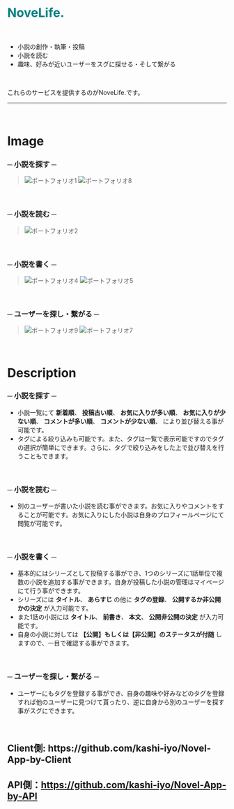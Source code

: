 # <font color="Teal">NoveLife.</font>

<br>

* 小説の創作・執筆・投稿
* 小説を読む
* 趣味、好みが近いユーザーをスグに探せる・そして繋がる

<br>

これらのサービスを提供するのがNoveLife.です。

----
<br>

# Image
### ─ 小説を探す ─
> ![ポートフォリオ1](https://user-images.githubusercontent.com/54946329/101235853-61d02480-370f-11eb-8ec0-a2c1fddca0c6.gif)
> ![ポートフォリオ8](https://user-images.githubusercontent.com/54946329/101235977-6a752a80-3710-11eb-88fe-c45e8693cdaf.gif)

<br>

### ─ 小説を読む ─
> ![ポートフォリオ2](https://user-images.githubusercontent.com/54946329/101235902-dc993f80-370f-11eb-8cdf-572fe70c2cae.gif)

<br>

### ─ 小説を書く ─
> ![ポートフォリオ4](https://user-images.githubusercontent.com/54946329/101235968-56c9c400-3710-11eb-8f11-558d9322d563.gif)
> ![ポートフォリオ5](https://user-images.githubusercontent.com/54946329/101235972-5af5e180-3710-11eb-8ed3-c159f2f8f571.gif)

<br>

### ─ ユーザーを探し・繋がる ─
> ![ポートフォリオ9](https://user-images.githubusercontent.com/54946329/101236056-3cdcb100-3711-11eb-8259-891546e408bc.gif)
> ![ポートフォリオ7](https://user-images.githubusercontent.com/54946329/101236059-4534ec00-3711-11eb-9360-d553ba5ba69e.gif)

<br>

# Description
### ─ 小説を探す ─
 * 小説一覧にて __新着順__、 __投稿古い順__、 __お気に入りが多い順__、 __お気に入りが少ない順__、 __コメントが多い順__、 __コメントが少ない順__、 により並び替える事が可能です。
 * タグによる絞り込みも可能です。また、タグは一覧で表示可能ですのでタグの選択が簡単にできます。さらに、タグで絞り込みをした上で並び替えを行うこともできます。
 
<br>

### ─ 小説を読む ─
 * 別のユーザーが書いた小説を読む事ができます。お気に入りやコメントをすることが可能です。お気に入りにした小説は自身のプロフィールページにて閲覧が可能です。
 
<br>

### ─ 小説を書く ─
 * 基本的にはシリーズとして投稿する事ができ、1つのシリーズに1話単位で複数の小説を追加する事ができます。自身が投稿した小説の管理はマイページにて行う事ができます。
 * シリーズには __タイトル__、 __あらすじ__ の他に __タグの登録__、 __公開するか非公開かの決定__ が入力可能です。
 * また1話の小説には __タイトル__、 __前書き__、 __本文__、 __公開非公開の決定__ が入力可能です。
 * 自身の小説に対しては __【公開】もしくは【非公開】のステータスが付随__ しますので、一目で確認する事ができます。
 
<br>

### ─ ユーザーを探し・繋がる ─
 * ユーザーにもタグを登録する事ができ、自身の趣味や好みなどのタグを登録すれば他のユーザーに見つけて貰ったり、逆に自身から別のユーザーを探す事がスグにできます。

<br>

<h2>Client側: https://github.com/kashi-iyo/Novel-App-by-Client</h2>


## API側：https://github.com/kashi-iyo/Novel-App-by-API
